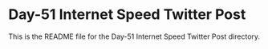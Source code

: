 # Day-51 Internet Speed Twitter Post

This is the README file for the Day-51 Internet Speed Twitter Post directory.